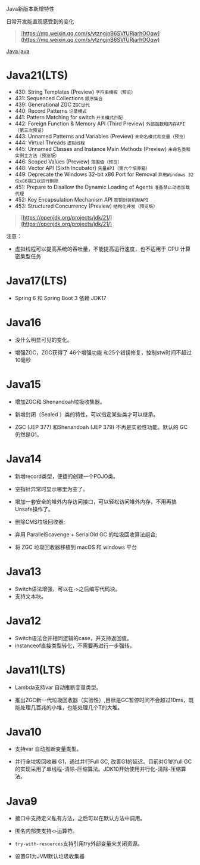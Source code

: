 Java新版本新增特性

日常开发能直观感受到的变化

> [https://mp.weixin.qq.com/s/ytzngjnB6SVfURjarhOOqw](https://mp.weixin.qq.com/s/ytzngjnB6SVfURjarhOOqw)

[Java.java](Java.java)


# Java21(LTS)

- 430: String Templates (Preview) `字符串模板（预览）`
- 431: Sequenced Collections `顺序集合`
- 439: Generational ZGC `ZGC世代`
- 440: Record Patterns `记录模式`
- 441: Pattern Matching for switch `开关模式匹配`
- 442: Foreign Function & Memory API (Third Preview) `外部函数和内存API（第三次预览）`
- 443: Unnamed Patterns and Variables (Preview) `未命名模式和变量（预览）`
- 444: Virtual Threads `虚拟线程`
- 445: Unnamed Classes and Instance Main Methods (Preview) `未命名类和实例主方法（预览版）`
- 446: Scoped Values (Preview) `范围值（预览）`
- 448: Vector API (Sixth Incubator) `矢量API（第六个培养箱）`
- 449: Deprecate the Windows 32-bit x86 Port for Removal `弃用Windows 32位x86端口以进行删除`
- 451: Prepare to Disallow the Dynamic Loading of Agents `准备禁止动态加载代理`
- 452: Key Encapsulation Mechanism API `密钥封装机制API`
- 453: Structured Concurrency (Preview) `结构化并发（预览版）`

> [https://openjdk.org/projects/jdk/21/](https://openjdk.org/projects/jdk/21/)


注意：
- 虚拟线程可以提高系统的吞吐量，不能提高运行速度，也不适用于 CPU 计算密集型任务

# Java17(LTS)

- Spring 6 和 Spring Boot 3 依赖 JDK17


# Java16

- 没什么明显可见的变化。

- 增强ZGC，ZGC获得了 46个增强功能 和25个错误修复，控制stw时间不超过10毫秒

# Java15

- 增加ZGC和 Shenandoah垃圾收集器。
- 新增封闭（Sealed ）类的特性，可以指定某些类才可以继承。

- ZGC (JEP 377) 和Shenandoah (JEP 379) 不再是实验性功能。默认的 GC 仍然是G1。

# Java14

- 新增record类型，便捷的创建一个POJO类。
- 空指针异常时显示哪里为空了。
- 增加一套安全的堆外内存访问接口，可以轻松访问堆外内存，不用再搞Unsafe操作了。

- 删除CMS垃圾回收器;
- 弃用 ParallelScavenge + SerialOld GC 的垃圾回收算法组合;
- 将 ZGC 垃圾回收器移植到 macOS 和 windows 平台

# Java13

- Switch语法增强，可以在`->`之后编写代码块。
- 支持文本块。

# Java12

- Switch语法合并相同逻辑的case，并支持返回值。
- instanceof直接类型转化，不需要再进行一步强转。

# Java11(LTS)

- Lambda支持var 自动推断变量类型。
  
- 推出ZGC新一代垃圾回收器（实验性）,目标是GC暂停时间不会超过10ms，既能处理几百兆的小堆，也能处理几个T的大堆。

# Java10

- 支持var 自动推断变量类型。
  
- 并行全垃圾回收器 G1，通过并行Full GC, 改善G1的延迟。目前对G1的full GC的实现采用了单线程-清除-压缩算法。JDK10开始使用并行化-清除-压缩算法。

# Java9

- 接口中支持定义私有方法，之后可以在默认方法中调用。
- 匿名内部类支持`<>`运算符。
- `try-with-resources`支持引用try外部变量来关闭资源。
  
- 设置G1为JVM默认垃圾收集器
